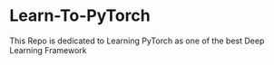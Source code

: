 # Learn-To-PyTorch
This Repo is dedicated to Learning PyTorch as one of the best Deep Learning Framework

<!--
123456789101112345678
1234567891011121314151617
1
-->
